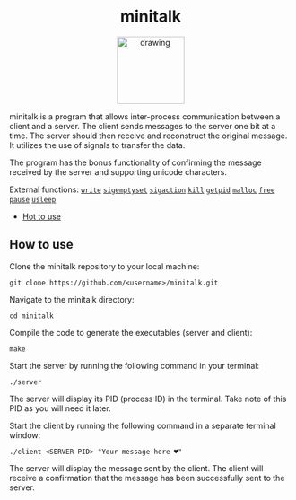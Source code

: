 <h1 align="center">minitalk</h1>

<p align="center">
<img src="https://i.imgur.com/KIzJ2vu.png" alt="drawing" width="120"/>
</p>

minitalk is a program that allows inter-process communication between a client and a server. The client sends messages to the server one bit at a time. The server should then receive and reconstruct the original message. It utilizes the use of signals to transfer the data.

The program has the bonus functionality of confirming the message received by the server and supporting unicode characters.

External functions: [`write`](https://man7.org/linux/man-pages/man2/write.2.html)  [`sigemptyset`](https://man7.org/linux/man-pages/man3/sigemptyset.3.html) [`sigaction`](https://man7.org/linux/man-pages/man2/sigaction.2.html) [`kill`](https://man7.org/linux/man-pages/man2/kill.2.html) [`getpid`](https://man7.org/linux/man-pages/man2/getpid.2.html) [`malloc`](https://man7.org/linux/man-pages/man3/malloc.3.html) [`free`](https://man7.org/linux/man-pages/man1/free.1.html) [`pause`](https://man7.org/linux/man-pages/man2/pause.2.html) [`usleep`](https://man7.org/linux/man-pages/man3/usleep.3.html)

- [Hot to use](#how-to-use)

## How to use

Clone the minitalk repository to your local machine:

```
git clone https://github.com/<username>/minitalk.git
```

Navigate to the minitalk directory:

```
cd minitalk
```

Compile the code to generate the executables (server and client):

```
make
```

Start the server by running the following command in your terminal:

```
./server
```

The server will display its PID (process ID) in the terminal. Take note of this PID as you will need it later.

Start the client by running the following command in a separate terminal window:

```
./client <SERVER PID> "Your message here ♥"
```

The server will display the message sent by the client. The client will receive a confirmation that the message has been successfully sent to the server.
